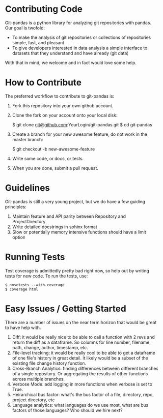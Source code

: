 Contributing Code
=================

Git-pandas is a python library for analyzing git repositories with pandas.  Our goal is twofold:

 * To make the analysis of git repositories or collections of repositories simple, fast, and pleasant.
 * To give developers interested in data analysis a simple interface to datasets that they understand and have already (git data) 
 
With that in mind, we welcome and in fact would love some help.

How to Contribute
=================

The preferred workflow to contribute to git-pandas is:

 1. Fork this repository into your own github account.
 2. Clone the fork on your account onto your local disk:
 
    $ git clone git@github.com:YourLogin/git-pandas.git
    $ cd git-pandas
    
 3. Create a branch for your new awesome feature, do not work in the master branch:
 
    $ git checkout -b new-awesome-feature
    
 4. Write some code, or docs, or tests.
 5. When you are done, submit a pull request.
 
Guidelines
==========

Git-pandas is still a very young project, but we do have a few guiding principles:

 1. Maintain feature and API parity between Repository and ProjectDirectory
 2. Write detailed docstrings in sphinx format
 3. Slow or potentially memory intensive functions should have a limit option

Running Tests
=============

Test coverage is admittedly pretty bad right now, so help out by writing tests for new code. To run the tests, use:

    $ nosetests --with-coverage
    $ coverage html
    
Easy Issues / Getting Started
=============================

There are a number of issues on the near term horizon that would be great to have help with.

 1. Diff: it would be really nice to be able to call a function with 2 revs and return the diff as a dataframe. So columns for line number, filename, path, change, author, timestamp, etc. 
 4. File-level tracking: it would be really cool to be able to get a dataframe of one file's history in great detail. It likely would be a subset of the existing file change history function.
 5. Cross-Branch Analytics: finding differences between different branches of a single repository. Or aggregating the  results of other functions across multiple branches.
 6. Verbose Mode: add logging in more functions when verbose is set to True.
 7. Heirarchical bus factor: what's the bus factor of a file, directory, repo, project directory, etc
 8. Language analytics: what languages do we use most, what are bus factors of those languages? Who should we hire next?
